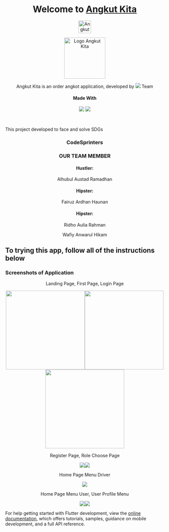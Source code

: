 <div align = 'center'>
  <h1>Welcome to <a href = ''>Angkut Kita</a></h1>

  <img src = 'https://img.shields.io/badge/Angkut-Kita-blue?style=for-the-badge&logo=kompas&labelColor=E0E0E0' alt = 'Angkut Kita Badge' height = 40>
  <p>  </p>
  <img src="assets/images/angkotKitaLogo.png" alt="Logo Angkut Kita" height= 130>

  </br>

  <p>Angkut Kita is an order angkot application, developed by <img src = 'https://img.shields.io/badge/Code-Sprinters-blue?style=flat-square&labelColor=red'> Team</p>
  <h4>Made With</h4>
  <p><img src = 'https://img.shields.io/badge/flutter-blue?style=for-the-badge&logo=flutter&logoColor=blue&labelColor=white'> <img src = 'https://img.shields.io/badge/Firebase-orange?style=for-the-badge&logo=firebase&logoColor=orange&labelColor=white'> </p>
</div>

</br>

This project developed to face and solve SDGs

<div align = 'center'>
  <h3>CodeSprinters</h3>
  <h3>OUR TEAM MEMBER</h3>
    <h4>Hustler: </h4>
  <p>Alhubul Austad Ramadhan</p>
    <h4>Hipster: </h4>
  <p>Fairuz Ardhan Haunan  </p>
    <h4>Hipster: </h4>
  <p></p>Ridho Aulia Rahman</p>
  <p>Wafiy Anwarul Hikam</p>
</div>

## To trying this app, follow all of the instructions below

<h3>Screenshots of Application</h3>
<div align = 'center'>
<p>Landing Page, First Page, Login Page</p>
<img src = 'assets/images/landing_page.jpg' width = 250><img src = 'assets/images/first_page.jpg' width = 250><img src = 'assets/images/login_page.jpg' width = 250>
<p>Register Page, Role Choose Page</p>
<img src = 'assets/images/register_page.jpg'><img src = 'assets/images/role_choose_page.jpg'>
<p>Home Page Menu Driver</p>
<img src = 'assets/images/driver_menu.jpg'>
<p>Home Page Menu User, User Profile Menu</p>
<img src = 'assets/images/user_menu.jpg'><img src = 'assets/images/user_profile_menu.jpg'>
</div>

For help getting started with Flutter development, view the
[online documentation](https://docs.flutter.dev/), which offers tutorials,
samples, guidance on mobile development, and a full API reference.
